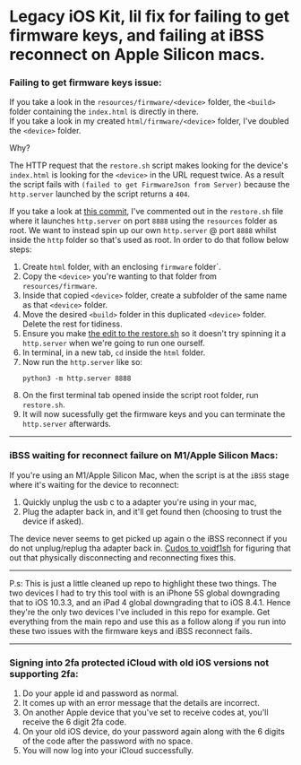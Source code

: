 # Legacy iOS Kit, lil fix for failing to get firmware keys, and failing at iBSS reconnect on Apple Silicon macs.

### Failing to get firmware keys issue:
If you take a look in the `resources/firmware/<device>` folder, the `<build>` folder containing the `index.html` is directly in there.<br>
If you take a look in my created `html/firmware/<device>` folder, I've doubled the `<device>` folder.<br>

Why?

The HTTP request that the `restore.sh` script makes looking for the device's `index.html` is looking for the `<device>` in the URL request twice. As a result the script fails with `(failed to get FirmwareJson from Server)` because the `http.server` launched by the script returns a `404`.

If you take a look at [this commit](https://github.com/jwbjnwolf/Legacy-iOS-Kit-keys-m1-fix/commit/eaaaf006e629287699cefeb89c54886ddf451f65), I've commented out in the `restore.sh` file where it launches `http.server` on port `8888` using the `resources` folder as root. We want to instead spin up our own `http.server` @ port `8888` whilst inside the `http` folder so that's used as root. In order to do that follow below steps:

1) Create `html` folder, with an enclosing `firmware` folder`.
2) Copy the `<device>` you're wanting to that folder from `resources/firmware`.
3) Inside that copied `<device>` folder, create a subfolder of the same name as that `<device>` folder.
4) Move the desired `<build>` folder in this duplicated `<device>` folder. Delete the rest for tidiness.
5) Ensure you make [the edit to the restore.sh](https://github.com/jwbjnwolf/Legacy-iOS-Kit-keys-m1-fix/commit/eaaaf006e629287699cefeb89c54886ddf451f65) so it doesn't try spinning it a `http.server` when we're going to run one ourself.
6) In terminal, in a new tab, `cd` inside the `html` folder.
7) Now run the `http.server` like so:
   ```
   python3 -m http.server 8888
   ```
8) On the first terminal tab opened inside the script root folder, run `restore.sh`.
9) It will now sucessfully get the firmware keys and you can terminate the `http.server` afterwards.

---

### iBSS waiting for reconnect failure on M1/Apple Silicon Macs:
If you're using an M1/Apple Silicon Mac, when the script is at the `iBSS` stage where it's waiting for the device to reconnect:
1) Quickly unplug the usb c to a adapter you're using in your mac,
2) Plug the adapter back in, and it'll get found then (choosing to trust the device if asked).

The device never seems to get picked up again o the iBSS reconnect if you do not unplug/replug tha adapter back in. [Cudos to voidf1sh](https://github.com/LukeZGD/Legacy-iOS-Kit/issues/171#issuecomment-1386241969) for figuring that out that physically disconnecting and reconnecting fixes this.

---

P.s: This is just a little cleaned up repo to highlight these two things. The two devices I had to try this tool with is an iPhone 5S global downgrading that to iOS 10.3.3, and an iPad 4 global downgrading that to iOS 8.4.1. Hence they're the only two devices  I've included in this repo for example. Get everything from the main repo and use this as a follow along if you run into these two issues with the firmware keys and iBSS reconnect fails.

---

### Signing into 2fa protected iCloud with old iOS versions not supporting 2fa:

1) Do your apple id and password as normal.
2) It comes up with an error message that the details are incorrect.
3) On another Apple device that you've set to receive codes at, you'll receive the 6 digit 2fa code.
4) On your old iOS device, do your password again along with the 6 digits of the code after the password with no space.
5) You will now log into your iCloud successfully.